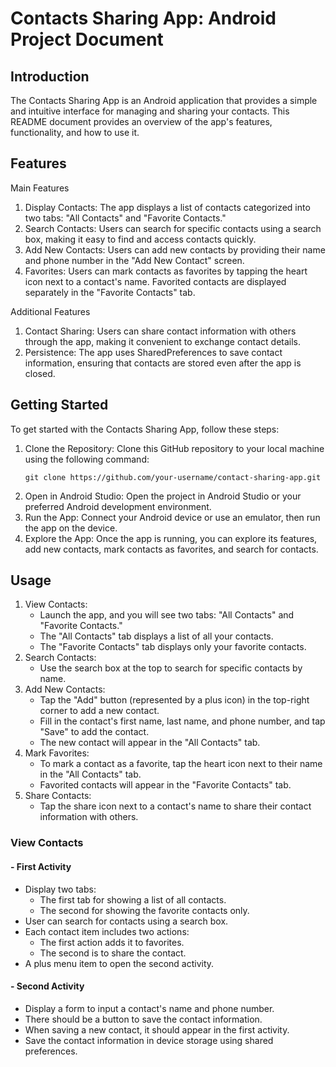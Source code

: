 # Contacts Sharing App: Android Project Document

## Introduction
The Contacts Sharing App is an Android application that provides a simple and intuitive interface for managing and sharing your contacts. This README document provides an overview of the app's features, functionality, and how to use it.

## Features
Main Features
1. Display Contacts: The app displays a list of contacts categorized into two tabs: "All Contacts" and "Favorite Contacts."
2. Search Contacts: Users can search for specific contacts using a search box, making it easy to find and access contacts quickly.
3. Add New Contacts: Users can add new contacts by providing their name and phone number in the "Add New Contact" screen.
4. Favorites: Users can mark contacts as favorites by tapping the heart icon next to a contact's name. Favorited contacts are displayed separately in the "Favorite Contacts" tab.

Additional Features
1. Contact Sharing: Users can share contact information with others through the app, making it convenient to exchange contact details.
2. Persistence: The app uses SharedPreferences to save contact information, ensuring that contacts are stored even after the app is closed.
   
## Getting Started
To get started with the Contacts Sharing App, follow these steps:
1. Clone the Repository: Clone this GitHub repository to your local machine using the following command:
    ```shell
   git clone https://github.com/your-username/contact-sharing-app.git
2. Open in Android Studio: Open the project in Android Studio or your preferred Android development environment.
3. Run the App: Connect your Android device or use an emulator, then run the app on the device.
4. Explore the App: Once the app is running, you can explore its features, add new contacts, mark contacts as favorites, and search for contacts.
    
## Usage
1. View Contacts:
   - Launch the app, and you will see two tabs: "All Contacts" and "Favorite Contacts."
   - The "All Contacts" tab displays a list of all your contacts.
   - The "Favorite Contacts" tab displays only your favorite contacts.
2. Search Contacts:
   - Use the search box at the top to search for specific contacts by name.
3. Add New Contacts:
   - Tap the "Add" button (represented by a plus icon) in the top-right corner to add a new contact.
   - Fill in the contact's first name, last name, and phone number, and tap "Save" to add the contact.
   - The new contact will appear in the "All Contacts" tab.
4. Mark Favorites:
   - To mark a contact as a favorite, tap the heart icon next to their name in the "All Contacts" tab.
   - Favorited contacts will appear in the "Favorite Contacts" tab.
5. Share Contacts:
   - Tap the share icon next to a contact's name to share their contact information with others.
     
### View Contacts
#### - First Activity
- Display two tabs: 
  - The first tab for showing a list of all contacts.
  - The second for showing the favorite contacts only.
- User can search for contacts using a search box.
- Each contact item includes two actions:
  - The first action adds it to favorites.
  - The second is to share the contact.
- A plus menu item to open the second activity.

#### - Second Activity
- Display a form to input a contact's name and phone number.
- There should be a button to save the contact information.
- When saving a new contact, it should appear in the first activity.
- Save the contact information in device storage using shared preferences.
